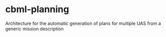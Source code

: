 cbml-planning
=============

Architecture for the automatic generation of plans for multiple UAS from a generic mission description
